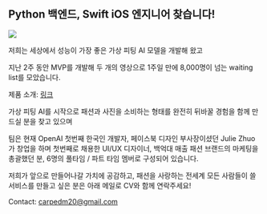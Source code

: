 ## Python 백엔드, Swift iOS 엔지니어 찾습니다!

![](https://carpedm30.notion.site/image/https%3A%2F%2Fprod-files-secure.s3.us-west-2.amazonaws.com%2Fdb2f0ab2-59c6-4eb1-ba0f-e873fbe781f7%2F525406fc-505a-46da-a3c9-03acd788e765%2FScreenshot_2024-12-31_at_2.19.59_PM.png?table=block&id=16d60168-8297-801e-8924-ed246c5e7d81&spaceId=db2f0ab2-59c6-4eb1-ba0f-e873fbe781f7&width=2000&userId=&cache=v2)

저희는 세상에서 성능이 가장 좋은 가상 피팅 AI 모델을 개발해 왔고

지난 2주 동안 MVP를 개발해 두 개의 영상으로 1주일 만에 8,000명이 넘는 waiting list를 모았습니다.

제품 소개: [링크](http://carpedm30.notion.site)

가상 피팅 AI를 시작으로  패션과 사진을 소비하는 형태를 완전히 뒤바꿀 경험을 함께 만드실 분을 찾고 있으며

팀은 현재 OpenAI 첫번째 한국인 개발자, 페이스북 디자인 부사장이셨던 Julie Zhuo가 창업을 하며 첫번째로 채용한 UI/UX 디자이너, 백억대 매출 패션 브랜드의 마케팅을 총괄했던 분, 6명의 풀타임 / 파트 타임 멤버로 구성되어 있습니다.

저희가 앞으로 만들어나갈 가치에 공감하고, 패션을 사랑하는 전세계 모든 사람들이 쓸 서비스를 만들고 싶은 분은 아래 메일로 CV와 함께 연락주세요!

Contact: carpedm20@gmail.com
